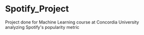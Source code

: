 # Spotify_Project
Project done for Machine Learning course at Concordia University analyzing Spotify's popularity metric
